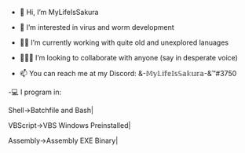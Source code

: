 - 👋 Hi, I’m MyLifeIsSakura

- 👀 I’m interested in virus and worm development

- 👨‍💻 I’m currently working with quite old and unexplored lanuages

- 🧑‍🤝‍🧑 I’m looking to collaborate with anyone (say in desperate voice)

- 📫 You can reach me at my Discord: &-𝕄𝕪𝕃𝕚𝕗𝕖𝕀𝕤𝕊𝕒𝕜𝕦𝕣𝕒-&™#3750
            
-💻 I program in:

Shell->Batchfile and Bash|

VBScript->VBS Windows Preinstalled|

Assembly->Assembly EXE Binary| 

<!---
MyLifeIsSakura/MyLifeIsSakura is a ✨ special ✨ repository because its `README.md` (this file) appears on your GitHub profile.
You can click the Preview link to take a look at your changes.
--->
